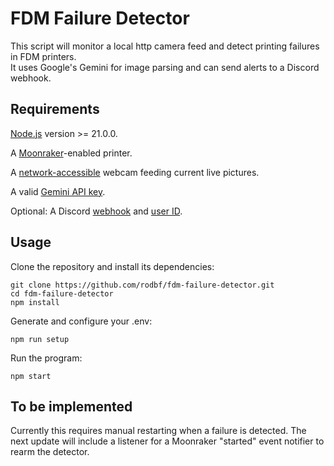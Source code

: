 # FDM Failure Detector

This script will monitor a local http camera feed and detect printing failures in FDM printers.\
It uses Google's Gemini for image parsing and can send alerts to a Discord webhook.

## Requirements

[Node.js](https://nodejs.org/en) version >= 21.0.0.

A [Moonraker](https://github.com/Arksine/moonraker)-enabled printer.

A [network-accessible](https://github.com/rodbf/WebCamServer) webcam feeding current live pictures.

A valid [Gemini API key](https://ai.google.dev/gemini-api/docs/api-key).

Optional: A Discord [webhook](https://support.discord.com/hc/en-us/articles/228383668-Intro-to-Webhooks) and [user ID](https://support.discord.com/hc/en-us/articles/206346498-Where-can-I-find-my-User-Server-Message-ID).

## Usage

Clone the repository and install its dependencies:

```
git clone https://github.com/rodbf/fdm-failure-detector.git
cd fdm-failure-detector
npm install
```

Generate and configure your .env:

```
npm run setup
```

Run the program:

```
npm start
```

## To be implemented

Currently this requires manual restarting when a failure is detected. The next update will include a listener for a Moonraker "started" event notifier to rearm the detector.
